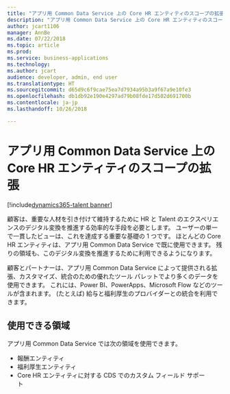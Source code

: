 ```yaml
---
title: "アプリ用 Common Data Service 上の Core HR エンティティのスコープの拡張"
description: "アプリ用 Common Data Service 上の Core HR エンティティのスコープの拡張"
author: jcart1106
manager: AnnBe
ms.date: 07/22/2018
ms.topic: article
ms.prod: 
ms.service: business-applications
ms.technology: 
ms.author: jcart
audience: developer, admin, end user
ms.translationtype: HT
ms.sourcegitcommit: d65d9c6f9cae75ea7d7934a95b3a9f67a9e10fe3
ms.openlocfilehash: db1db92e190e4297ad79b08fde17d502d691700b
ms.contentlocale: ja-jp
ms.lasthandoff: 10/26/2018

---
```


# <a name="extended-core-hr-entity-scope-on-common-data-service-for-apps"></a>アプリ用 Common Data Service 上の Core HR エンティティのスコープの拡張

[!include[dynamics365-talent banner](../includes/dynamics365-talent.md)]

顧客は、重要な人材を引き付けて維持するために HR と Talent のエクスペリエンスのデジタル変換を推進する効率的な手段を必要とします。 ユーザーの単一で一貫したビューは、これを達成する重要な基礎の 1 つです。
ほとんどの Core HR エンティティは、アプリ用 Common Data Service で既に使用できます。 残りの領域も、このデジタル変換を推進するために利用できるようになります。

顧客とパートナーは、アプリ用 Common Data Service によって提供される拡張、カスタマイズ、統合のための優れたツール パレットでより多くのデータを使用できます。 これには、Power BI、PowerApps、Microsoft Flow などのツールが含まれます。
(たとえば) 給与と福利厚生のプロバイダーとの統合を利用できます。

## <a name="available-areas"></a>使用できる領域

アプリ用 Common Data Service では次の領域を使用できます。

-   報酬エンティティ
-   福利厚生エンティティ
-   Core HR エンティティに対する CDS でのカスタム フィールド サポート               



